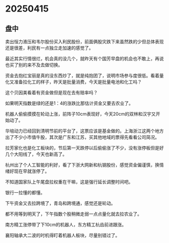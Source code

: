 # 20250415

## 盘中

卖出恒力液压和韦尔股份买入利民股份，前面俩股灾跌下来虽然跌的少但总体表现还是很差，利民有一点独立走加速的感觉了。

最近其实行情很烂，机会真的没几个，就昨天有个国芳早盘的机会也不敢上，再说也买了别的来不及去做切换。

资金去抱红宝丽是真的没东西炒了，就是纯抱团了，说明市场参与度很低。看着量化又准备拉化工的样子，昨天是批量消费，今天是批量电池和化工吗？

这个贝因美看着有资金做但是现在去有赔率吗？

如果明天指数是绿的还是1：4的涨跌比那估计资金又要去农业了。

机器人偷偷摸摸在轮动上涨，前阵子10cm表现好，今天20cm的双林和汉宇又开始动了。

华培动力已经回到清明节前的平台了，这票应该是基金做的。上海浙江这两个地方出了不少小市值牛股，其次是广东和江苏，买其他地域的票得先看看公司简况。

拉芳家化也是化工板块的，节后第一天跌停以后偷偷涨了不少，没有涨停板但是好几个大阳线了，今天也新高了。

杭州出了个人工智能的利好，看了下浙大网新和杭钢股份，感觉资金偏谨慎，换情绪好现在早就涨停了。

不知道国家队上午尾盘拉权重在干嘛，这是强行延长调整时间吧。

银行一拉懂的都懂。

下午资金又去拉跨境了，青岛和跨境通，感觉还是轮动。

都不用等到明天了，下午指数个股稍微走弱一点点量化就去拉农业了。

南方精工涨停带了下10cm的机器人，东方精工杭齿前进跟涨。

襄阳轴承大二波的时机得盯着机器人板块，尽量别错过了。
